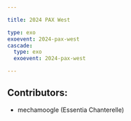 ```yaml
---

title: 2024 PAX West

type: exo
exoevent: 2024-pax-west
cascade:
  type: exo
  exoevent: 2024-pax-west

---
```


## Contributors:
- mechamoogle (Essentia Chanterelle)

